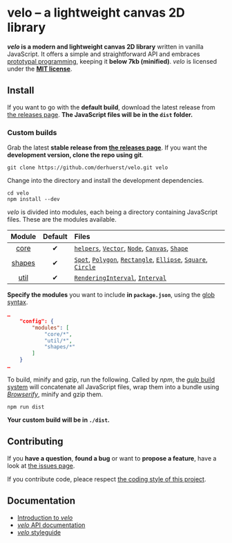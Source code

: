 # velo – a lightweight canvas 2D library

***velo* is a modern and lightweight canvas 2D library** written in vanilla JavaScript. It offers a simple and straightforward API and embraces [prototypal programming](http://davidwalsh.name/javascript-objects-deconstruction#simpler-object-object), keeping it **below 7kb (minified)**. *velo* is licensed under the **[MIT license](LICENSE)**.



## Install

If you want to go with the **default build**, download the latest release from [the releases page](/derhuerst/velo/releases). **The JavaScript files will be in the `dist` folder.**


### Custom builds

Grab the latest **stable release from [the releases page](/derhuerst/velo/releases)**. If you want the **development version, clone the repo using git**.

```shell
git clone https://github.com/derhuerst/velo.git velo
```

Change into the directory and install the development dependencies.

```shell
cd velo
npm install --dev
```

*velo* is divided into modules, each being a directory containing JavaScript files. These are the modules available.

|Module|Default|Files|
|:--:|:--:|:--|
|[core](src/core)|✔|[`helpers`](src/core/01-helpers.js), [`Vector`](src/core/02-Vector.js), [`Node`](src/core/03-Node.js), [`Canvas`](src/core/04-Canvas.js), [`Shape`](src/core/05-Shape.js)|
|[shapes](src/shapes)|✔|[`Spot`](src/shapes/01-Spot.js), [`Polygon`](src/shapes/02-Polygon.js), [`Rectangle`](src/shapes/03-Rectangle.js), [`Ellipse`](src/shapes/04-Ellipse.js), [`Square`](src/shapes/05-Square.js), [`Circle`](src/shapes/06-Circle.js)|
|[util](src/util)|✔|[`RenderingInterval`](src/util/01-RenderingInterval.js), [`Interval`](src/util/02-Interval.js)|

**Specify the modules** you want to include **in `package.json`**, using the [glob syntax](https://github.com/isaacs/node-glob#glob-primer).

```json
…
	"config": {
		"modules": [
			"core/*",
			"util/*",
			"shapes/*"
		]
	}
…
```

To build, minify and gzip, run the following. Called by *npm*, the [*gulp* build system](http://gulpjs.com) will concatenate all JavaScript files, wrap them into a bundle using [*Browserify*](http://browserify.org/), minify and gzip them.

```shell
npm run dist
```

**Your custom build will be in `./dist`.**



## Contributing

If you **have a question**, **found a bug** or want to **propose a feature**, have a look at [the issues page](https://github.com/derhuerst/velo/issues).

If you contribute code, pleace respect [the coding style of this project](docs/styleguide.md).



## Documentation

- [Introduction to *velo*](docs/intro.md)
- [*velo* API documentation](docs/api.md)
- [*velo* styleguide](docs/styleguide.md)